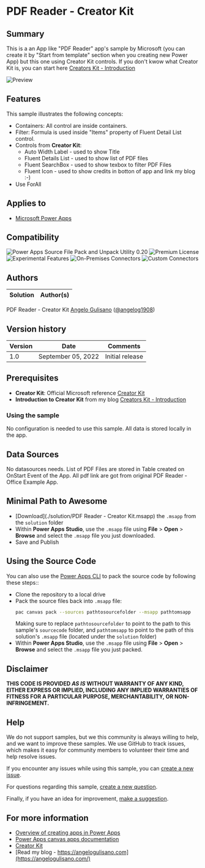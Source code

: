 # PDF Reader - Creator Kit

## Summary

This is a an App like "PDF Reader" app's sample by Microsoft (you can create it by "Start from template" section when you creating new Power App) but this one using Creator Kit controls.
If you don't kwow what Creator Kit is, you can start here [Creators Kit - Introduction](https://angelogulisano.com/creator-kit-introduction/)

![Preview](assets/PDF-Reader-creator-kit)

## Features

This sample illustrates the following concepts:

* Containers: All control are inside containers.
* Filter: Formula is used inside "Items" property of Fluent Detail List control.
* Controls from **Creator Kit**:
  - Auto Width Label - used to show Title
  - Fluent Details List - used to show list of PDF files
  - Fluent SearchBox - used to show texbox to filter PDF Files
  - Fluent Icon - used to show credits in botton of app and link my blog :-)
* Use ForAll

## Applies to

* [Microsoft Power Apps](https://docs.microsoft.com/powerapps/)

## Compatibility

![Power Apps Source File Pack and Unpack Utility 0.20](https://img.shields.io/badge/Packing%20Tool-0.20-green.svg)
![Premium License](https://img.shields.io/badge/Premium%20License-Not%20Required-green.svg "Premium Power Apps license not required")
![Experimental Features](https://img.shields.io/badge/Experimental%20Features-No-green.svg "Does not rely on experimental features")
![On-Premises Connectors](https://img.shields.io/badge/On--Premises%20Connectors-No-green.svg "Does not use on-premise connectors")
![Custom Connectors](https://img.shields.io/badge/Custom%20Connectors-Not%20Required-green.svg "Does not use custom connectors")

## Authors

Solution|Author(s)
--------|---------
PDF Reader - Creator Kit [Angelo Gulisano](https://github.com/angelogulisano) ([@angelog1908](https://twitter.com/angelog1908))

## Version history

Version|Date|Comments
-------|----|--------
1.0|September 05, 2022|Initial release

## Prerequisites

* **Creator Kit**: Official Microsoft reference [Creator Kit](https://learn.microsoft.com/en-us/power-platform/guidance/creator-kit/overview) 
* **Introduction to Creator Kit** from my blog [Creators Kit - Introduction](https://angelogulisano.com/creator-kit-introduction/)

### Using the sample

No configuration is needed to use this sample.  All data is stored locally in the app.

## Data Sources

No datasources needs. List of PDF Files are stored in Table created on OnStart Event of the App. All pdf link are got from original PDF Reader - Office Example App. 

## Minimal Path to Awesome

* [Download](./solution/PDF Reader - Creator Kit.msapp) the `.msapp` from the `solution` folder
* Within **Power Apps Studio**, use the `.msapp` file using **File** > **Open** > **Browse** and select the `.msapp` file you just downloaded.
* Save and Publish

## Using the Source Code

You can also use the [Power Apps CLI](https://docs.microsoft.com/powerapps/developer/data-platform/powerapps-cli) to pack the source code by following these steps::

* Clone the repository to a local drive
* Pack the source files back into `.msapp` file:
  ```bash
  pac canvas pack --sources pathtosourcefolder --msapp pathtomsapp
  ```
  Making sure to replace `pathtosourcefolder` to point to the path to this sample's `sourcecode` folder, and `pathtomsapp` to point to the path of this solution's `.msapp` file (located under the `solution` folder)
* Within **Power Apps Studio**, use the `.msapp` file using **File** > **Open** > **Browse** and select the `.msapp` file you just packed.

## Disclaimer

**THIS CODE IS PROVIDED *AS IS* WITHOUT WARRANTY OF ANY KIND, EITHER EXPRESS OR IMPLIED, INCLUDING ANY IMPLIED WARRANTIES OF FITNESS FOR A PARTICULAR PURPOSE, MERCHANTABILITY, OR NON-INFRINGEMENT.**

## Help

We do not support samples, but we this community is always willing to help, and we want to improve these samples. We use GitHub to track issues, which makes it easy for  community members to volunteer their time and help resolve issues.

If you encounter any issues while using this sample, you can [create a new issue](https://github.com/pnp/powerapps-samples/issues/new?assignees=&labels=Needs%3A+Triage+%3Amag%3A%2Ctype%3Abug-suspected&template=bug-report.yml&sample=YOURSAMPLENAME&authors=@YOURGITHUBUSERNAME&title=YOURSAMPLENAME%20-%20).

For questions regarding this sample, [create a new question](https://github.com/pnp/powerapps-samples/issues/new?assignees=&labels=Needs%3A+Triage+%3Amag%3A%2Ctype%3Abug-suspected&template=question.yml&sample=YOURSAMPLENAME&authors=@YOURGITHUBUSERNAME&title=YOURSAMPLENAME%20-%20).

Finally, if you have an idea for improvement, [make a suggestion](https://github.com/pnp/powerapps-samples/issues/new?assignees=&labels=Needs%3A+Triage+%3Amag%3A%2Ctype%3Abug-suspected&template=suggestion.yml&sample=YOURSAMPLENAME&authors=@YOURGITHUBUSERNAME&title=YOURSAMPLENAME%20-%20).

## For more information

- [Overview of creating apps in Power Apps](https://docs.microsoft.com/powerapps/maker/)
- [Power Apps canvas apps documentation](https://docs.microsoft.com/en-us/powerapps/maker/canvas-apps/)
- [Creator Kit](https://learn.microsoft.com/en-us/power-platform/guidance/creator-kit/overview) 
- [Read my blog - https://angelogulisano.com](https://angelogulisano.com/)

